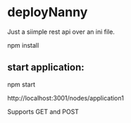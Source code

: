 # deployNanny
Just a siimple rest api over an ini file.

npm install

## start application:
npm start

http://localhost:3001/nodes/application1


Supports GET and POST
